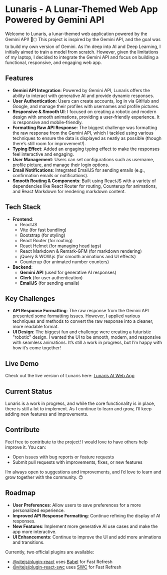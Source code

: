 # Lunaris - A Lunar-Themed Web App Powered by Gemini API

Welcome to Lunaris, a lunar-themed web application powered by the Gemini API! 🚀🌕 This project is inspired by the Gemini API, and the goal was to build my own version of Gemini. As I’m deep into AI and Deep Learning, I initially aimed to train a model from scratch. However, given the limitations of my laptop, I decided to integrate the Gemini API and focus on building a functional, responsive, and engaging web app.

## Features
- **Gemini API Integration**: Powered by Gemini API, Lunaris offers the ability to interact with generative AI and provide dynamic responses.
- **User Authentication**: Users can create accounts, log in via GitHub and Google, and manage their profiles with usernames and profile pictures.
- **Responsive & Smooth UI**: I focused on creating a robotic and modern design with smooth animations, providing a user-friendly experience. It is responsive and mobile-friendly.
- **Formatting Raw API Response**: The biggest challenge was formatting the raw response from the Gemini API, which I tackled using various techniques to ensure the data is displayed as neatly as possible (though there’s still room for improvement!).
- **Typing Effect**: Added an engaging typing effect to make the responses feel interactive and engaging.
- **User Management**: Users can set configurations such as username, profile picture, and manage their login options.
- **Email Notifications**: Integrated EmailJS for sending emails (e.g., confirmation emails or notifications).
- **Smooth Routing & Components**: Built using ReactJS with a variety of dependencies like React Router for routing, Counterup for animations, and React Markdown for rendering markdown content.
  
## Tech Stack
- **Frontend**: 
  - ReactJS
  - Vite (for fast bundling)
  - Bootstrap (for styling)
  - React Router (for routing)
  - React Helmet (for managing head tags)
  - React Markdown & Remark-GFM (for markdown rendering)
  - jQuery & WOW.js (for smooth animations and UI effects)
  - Counterup (for animated number counters)
- **Backend**:
  - **Gemini API** (used for generative AI responses)
  - **Clerk** (for user authentication)
  - **EmailJS** (for sending emails)

## Key Challenges
- **API Response Formatting**: The raw response from the Gemini API presented some formatting issues. However, I applied various techniques and methods to convert the raw response into a cleaner, more readable format.
- **UI Design**: The biggest fun and challenge were creating a futuristic "robotic" design. I wanted the UI to be smooth, modern, and responsive with seamless animations. It’s still a work in progress, but I’m happy with how it’s come together!

## Live Demo
Check out the live version of Lunaris here: [Lunaris AI Web App](https://lunarisai.vercel.app/)

## Current Status
Lunaris is a work in progress, and while the core functionality is in place, there is still a lot to implement. As I continue to learn and grow, I’ll keep adding new features and improvements.

## Contribute
Feel free to contribute to the project! I would love to have others help improve it. You can:
- Open issues with bug reports or feature requests
- Submit pull requests with improvements, fixes, or new features

I’m always open to suggestions and improvements, and I’d love to learn and grow together with the community. 😊

## Roadmap
- **User Preferences**: Allow users to save preferences for a more personalized experience.
- **Improved API Response Formatting**: Continue refining the display of AI responses.
- **New Features**: Implement more generative AI use cases and make the app more interactive.
- **UI Enhancements**: Continue to improve the UI and add more animations and transitions.


Currently, two official plugins are available:

- [@vitejs/plugin-react](https://github.com/vitejs/vite-plugin-react/blob/main/packages/plugin-react/README.md) uses [Babel](https://babeljs.io/) for Fast Refresh
- [@vitejs/plugin-react-swc](https://github.com/vitejs/vite-plugin-react-swc) uses [SWC](https://swc.rs/) for Fast Refresh
